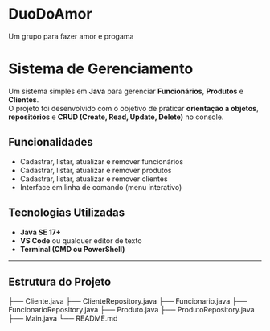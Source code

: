 # DuoDoAmor
Um grupo para fazer amor e progama
# Sistema de Gerenciamento

Um sistema simples em **Java** para gerenciar **Funcionários**, **Produtos** e **Clientes**.  
O projeto foi desenvolvido com o objetivo de praticar **orientação a objetos**, **repositórios** e **CRUD (Create, Read, Update, Delete)** no console.


## Funcionalidades

- Cadastrar, listar, atualizar e remover funcionários
- Cadastrar, listar, atualizar e remover produtos
- Cadastrar, listar, atualizar e remover clientes
- Interface em linha de comando (menu interativo)


##  Tecnologias Utilizadas

- **Java SE 17+**
- **VS Code** ou qualquer editor de texto
- **Terminal (CMD ou PowerShell)**

---

##  Estrutura do Projeto
├── Cliente.java
├── ClienteRepository.java
├── Funcionario.java
├── FuncionarioRepository.java
├── Produto.java
├── ProdutoRepository.java
├── Main.java
└── README.md

